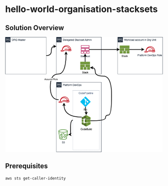 # hello-world-organisation-stacksets

## Solution Overview

![Organisation Stackset Architecture](./doc/architecture.png)

## Prerequisites

```bash
aws sts get-caller-identity
```
